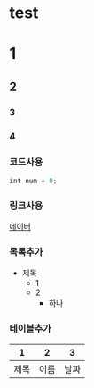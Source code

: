 # test

# 1
## 2
### 3
### 4


### 코드사용
```javascript
int num = 0;
```


### 링크사용
[네이버](www.naver.com)


### 목록추가
* 제목
  * 1
  * 2
    * 하나


### 테이블추가
1 | 2 | 3
---|---|---
제목 | 이름 | 날짜
